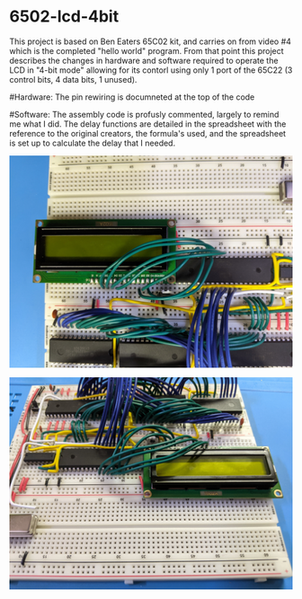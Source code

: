 # 6502-lcd-4bit

This project is based on Ben Eaters 65C02 kit, and carries on from video #4 which is the completed "hello world" program.  From that point this project describes the changes in hardware and software required to operate the LCD in "4-bit mode" allowing for its contorl using only 1 port of the 65C22  (3 control bits, 4 data bits, 1 unused).

#Hardware:
The pin rewiring is documneted at the top of the code

#Software:
The assembly code is profusly commented, largely to remind me what I did.
The delay functions are detailed in the spreadsheet with the reference to the original creators, the formula's used, and the spreadsheet is set up to calculate the delay that I needed.

![test](https://github.com/homesol/6502-lcd-4bit/blob/main/images/PXL_20210319_171833644.jpg)

![test](https://github.com/homesol/6502-lcd-4bit/blob/main/images/PXL_20210319_171838866.jpg)


